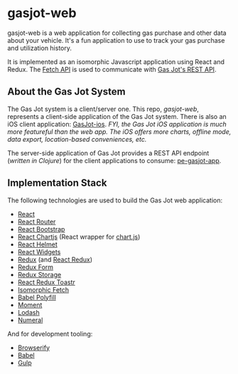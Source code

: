 # gasjot-web

gasjot-web is a web application for collecting gas purchase and other data about
your vehicle.  It's a fun application to use to track your gas purchase and
utilization history.

It is implemented as an isomorphic Javascript application using React and
Redux.  The
[Fetch API](https://developer.mozilla.org/en-US/docs/Web/API/Fetch_API) is used
to communicate with [Gas Jot's REST API](https://github.com/evanspa/pe-gasjot-app).

## About the Gas Jot System

The Gas Jot system is a client/server one.  This repo, *gasjot-web*, represents a client-side application of
the Gas Jot system.  There is also an iOS client application:
[GasJot-ios](https://github.com/evanspa/GasJot-ios).  *FYI, the Gas Jot iOS
application is much more featureful than the web app.  The iOS offers more
charts, offline mode, data export, location-based conveniences, etc.*

The server-side application of Gas Jot provides a REST API endpoint (*written in
Clojure*) for the client applications to consume:
[pe-gasjot-app](https://github.com/evanspa/pe-gasjot-app).

## Implementation Stack

The following technologies are used to build the Gas Jot web application:

+ [React](https://facebook.github.io/react/)
+ [React Router](https://github.com/reactjs/react-router)
+ [React Bootstrap](https://react-bootstrap.github.io/)
+ [React Chartjs](https://github.com/jhudson8/react-chartjs) (React wrapper for [chart.js](http://www.chartjs.org/))
+ [React Helmet](https://github.com/nfl/react-helmet)
+ [React Widgets](https://jquense.github.io/react-widgets/docs/#/?_k=p3l577)
+ [Redux](http://redux.js.org/) (and [React Redux](https://github.com/reactjs/react-redux))
+ [Redux Form](https://github.com/erikras/redux-form)
+ [Redux Storage](https://github.com/michaelcontento/redux-storage)
+ [React Redux Toastr](https://github.com/diegoddox/react-redux-toastr)
+ [Isomorphic Fetch](https://github.com/matthew-andrews/isomorphic-fetch)
+ [Babel Polyfill](https://babeljs.io/docs/usage/polyfill/)
+ [Moment](http://momentjs.com/)
+ [Lodash](https://lodash.com/)
+ [Numeral](http://numeraljs.com/)

And for development tooling:

+ [Browserify](http://browserify.org/)
+ [Babel](https://babeljs.io/)
+ [Gulp](http://gulpjs.com/)
